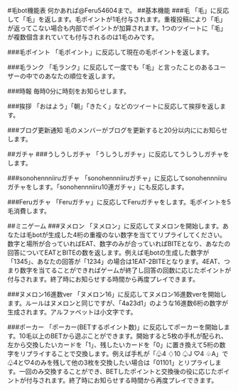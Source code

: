 #毛bot機能表
何かあれば@Feru54604まで。
##基本機能
###毛
「毛」に反応して「毛」を返します。毛ポイントが1毛付与されます。重複投稿により「毛」が返ってこない場合も内部でポイントが加算されます。1つのツイートに「毛」が複数個含まれていても付与されるのは1毛のみです。

###毛ポイント
「毛ポイント」に反応して現在の毛ポイントを返します。

###毛ランク
「毛ランク」に反応して一度でも「毛」と言ったことのあるユーザーの中でのあなたの順位を返します。

###時報
毎時0分に時刻をお知らせします。

###挨拶
「おはよう」「朝」「きたく」などのツイートに反応して挨拶を返します。

###ブログ更新通知
毛のメンバーがブログを更新すると20分以内ににお知らせします。

##ガチャ
###うしうしガチャ
「うしうしガチャ」に反応してうしうしガチャをします。

###sonohennniiruガチャ
「sonohennniiruガチャ」に反応してsonohennniiruガチャをします。「sonohennniiru10連ガチャ」にも反応します。

###Feruガチャ
「Feruガチャ」に反応してFeruガチャをします。毛ポイントを5毛消費します。

##ミニゲーム
###ヌメロン
「ヌメロン」に反応してヌメロンを開始します。あなたは毛botが生成した4桁の重複のない数字を当ててリプライしてください。数字と場所が合っていればEAT、数字のみが合っていればBITEとなり、あなたの回答についてEATとBITEの数を返します。例えば毛botの生成した数字が「1345」、あなたの回答が「1234」の場合は1EAT-2BITEとなります。4EAT、つまり数字を当てることができればゲームが終了し回答の回数に応じたポイントが付与されます。終了時にお知らせする時間から再度プレイできます。

###ヌメロン16進数ver
「ヌメロン16」に反応してヌメロン16進数verを開始します。ルールはヌメロンと同じですが、「4a23d1」のような16進数6桁の数字が生成されます。アルファベットは小文字です。

###ポーカー
「ポーカー(BETするポイント数)」に反応してポーカーを開始します。10毛以上のBETから遊ぶことができます。開始すると5枚の手札が配られ、左から交換したいカードを「1」、残したいカードを「0」に置き換えて5桁の数字をリプライすることで交換します。例えば手札が「♧4 ♢10 ♤J ♡4 ♧A」で♧4と♡4のみを残して他の3枚を交換したい場合は「01101」とリプライします。一回のみ交換することができ、BETしたポイントと交換後の役に応じたポイントが付与されます。終了時にお知らせする時間から再度プレイできます。
